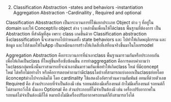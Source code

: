 2. Classification Abstraction
    -states and behaviors
    -instantiation
   Aggregation Abstraction
    -Cardinallity , Required and optional

Classification Absstraction เป็นกระบวนการที่ใช่แยกประเภท Object ต่าง ๆ ที่อยู่ใน domain และให้ Conceptกับ object ต่าง ๆ เหล่านั้นเพื่อนให้ได้class พื้นฐานที่ต้องการ
เป็น Abstraction ที่สำคัญที่สุด เพราะ class เกดขึ้นด้วย Classification abstraction
ซึ่งclasssification นี้จะสามารถไปกำหนดทั้ง state behaviors และ ไปทำให้เกิดพฤติกรรม และข้อมูล และไปส่งผลให้ในApp เป็นเหมือนการสร้างให้เกิดสิ่งที่เสทือนจริงขึ้นมาในโลกmodel

Aggregation Abstraction
คือกระบวนการที่นำเอาclass พื้นฐานมารวมกันหรือประกอบกัน เพื่อให้เกิดเป็นclass ที่ใหญ่ขึ้นหรือซับซ้อนขึ้น
การทำaggregation คือการตอบคำถามว่าในclassกลุ่มหนึ่งนั้นเราสามารถที่จะนำเอามันมารวมกันเพื่อทำให้เกิดclass ใหม่ ที่มีconcept ใหม่ ได้หรือไม่อย่างไร หรือคือการตอบคำถามว่ามีclassใดบ้างที่สามารถแบ่งออกเป็นclassย่อยโดยมีconceptต่างไปจากเดิมได้
โดย cardinality ใช้แสดงถึงอัตราส่วนความสัมพันธ์ อทนที่ด้วยตัวเลข
Required คือ ส่วนประกอบที่จำเป็นต้องมี เช่น รถยนต์ต้องมีเครื่องยนต์ ถ้าไม่มีเครื่องยนต์ รถยนต์ก็ ไม่สามารถวิ่งได้ นั่นเอง
Optional คือ ส่วนประกอบที่ไม่จำเป็นต้องมี เช่น เครื่องปรับอากาศในรถยนต์ไม่จำเป็นต้องมีก็ได้ หมายถึงไม่มีเครื่องปรับอากาศรถยนต์ก็ยังสามารถวิ่งได้